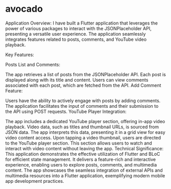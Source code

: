 # avocado
Application Overview:
I have built a Flutter application that leverages the power of various packages to interact with the JSONPlaceholder API, presenting a versatile user experience. The application seamlessly integrates features related to posts, comments, and YouTube video playback.

Key Features:

Posts List and Comments:

The app retrieves a list of posts from the JSONPlaceholder API.
Each post is displayed along with its title and content.
Users can view comments associated with each post, which are fetched from the API.
Add Comment Feature:

Users have the ability to actively engage with posts by adding comments.
The application facilitates the input of comments and their submission to the API using POST requests.
YouTube Player Integration:

The app includes a dedicated YouTube player section, offering in-app video playback.
Video data, such as titles and thumbnail URLs, is sourced from JSON data.
The app interprets this data, presenting it in a grid view for easy video content access.
Upon tapping a video thumbnail, users are directed to the YouTube player section.
This section allows users to watch and interact with video content without leaving the app.
Technical Significance:
This application demonstrates the effective utilization of Flutter and BLoC for efficient state management. It delivers a feature-rich and interactive experience, enabling users to explore posts, comments, and multimedia content. The app showcases the seamless integration of external APIs and multimedia resources into a Flutter application, exemplifying modern mobile app development practices.
